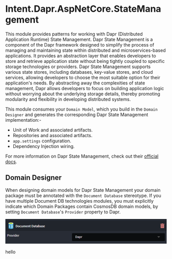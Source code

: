 ﻿# Intent.Dapr.AspNetCore.StateManagement

This module provides patterns for working with Dapr (Distributed Application Runtime) State Management. Dapr State Management is a component of the Dapr framework designed to simplify the process of managing and maintaining state within distributed and microservices-based applications. It provides an abstraction layer that enables developers to store and retrieve application state without being tightly coupled to specific storage technologies or providers. Dapr State Management supports various state stores, including databases, key-value stores, and cloud services, allowing developers to choose the most suitable option for their application's needs. By abstracting away the complexities of state management, Dapr allows developers to focus on building application logic without worrying about the underlying storage details, thereby promoting modularity and flexibility in developing distributed systems.

This module consumes your `Domain Model`, which you build in the `Domain Designer` and generates the corresponding Dapr State Management implementation:-

* Unit of Work and associated artifacts.
* Repositories and associated artifacts.
* `app.settings` configuration.
* Dependency Injection wiring.

For more information on Dapr State Management, check out their [official docs](https://docs.dapr.io/developing-applications/building-blocks/state-management/state-management-overview/).

## Domain Designer

When designing domain models for Dapr State Management your domain package must be annotated with the `Document Database` stereotype. If you have multiple Document DB technologies modules, you must explicitly indicate which Domain Packages contain CosmosDB domain models, by setting `Document Database`'s `Provider` property to Dapr.

![Configure Dapr provider](./docs/images/db-provider-dapr-db.png)

hello
